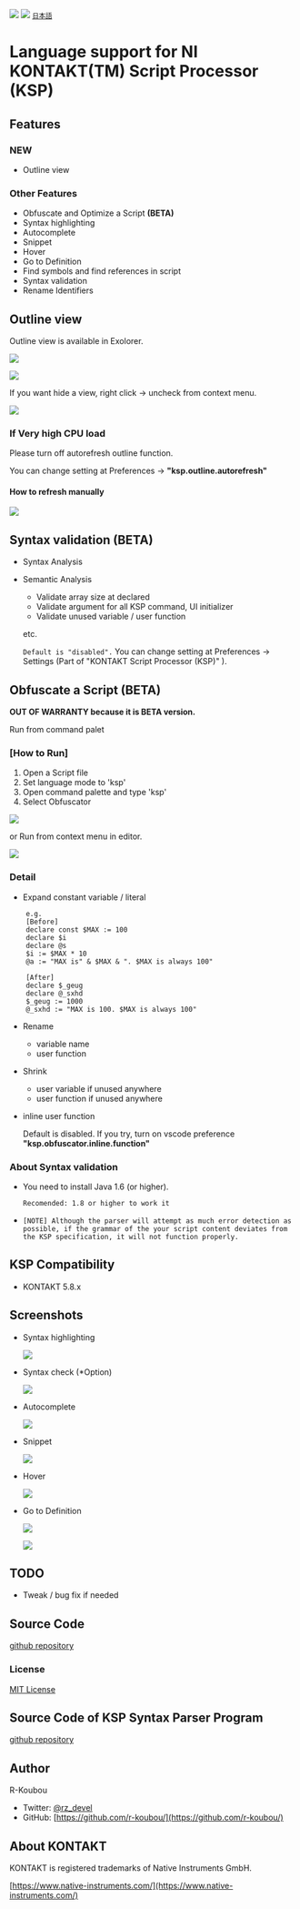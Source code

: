 ![](https://vsmarketplacebadge.apphb.com/version/rkoubou.ksp.svg
) ![](https://vsmarketplacebadge.apphb.com/installs-short/rkoubou.ksp.svg
) <small>[日本語](https://github.com/r-koubou/vscode-ksp/blob/master/README.ja.md)</small>

# Language support for NI KONTAKT(TM) Script Processor (KSP)

## Features

### NEW

* Outline view

### Other Features

* Obfuscate and Optimize a Script **(BETA)**
* Syntax highlighting
* Autocomplete
* Snippet
* Hover
* Go to Definition
* Find symbols and find references in script
* Syntax validation
* Rename Identifiers

## Outline view

Outline view is available in Exolorer.

![](https://github.com/r-koubou/vscode-ksp/raw/master/resources/readme/outline_01.png)

![](https://github.com/r-koubou/vscode-ksp/raw/master/resources/readme/outline_02.png)

If you want hide a view, right click -> uncheck from context menu.

![](https://github.com/r-koubou/vscode-ksp/raw/master/resources/readme/outline_off.png)

### If Very high CPU load

Please turn off autorefresh outline function.

You can change setting at Preferences -> **"ksp.outline.autorefresh"**

#### How to refresh manually

![](https://github.com/r-koubou/vscode-ksp/raw/master/resources/readme/outline_refresh.png)

## Syntax validation (BETA)

* Syntax Analysis
* Semantic Analysis
    - Validate array size at declared
    - Validate argument for all KSP command, UI initializer
    - Validate unused variable / user function

    etc.

    `Default is "disabled".`
    You can change setting at Preferences -> Settings (Part of "KONTAKT Script Processor (KSP)" ).

## Obfuscate a Script (BETA)

**OUT OF WARRANTY because it is BETA version.**

Run from command palet

### [How to Run]

1. Open a Script file
2. Set language mode to 'ksp'
3. Open command palette and type 'ksp'
4. Select Obfuscator

![](https://github.com/r-koubou/vscode-ksp/raw/master/resources/readme/obfuscate_01.gif)

or Run from context menu in editor.

![](https://github.com/r-koubou/vscode-ksp/raw/master/resources/readme/obfuscate_ctx_en.png)

### Detail

* Expand constant variable / literal

~~~
    e.g.
    [Before]
    declare const $MAX := 100
    declare $i
    declare @s
    $i := $MAX * 10
    @a := "MAX is" & $MAX & ". $MAX is always 100"

    [After]
    declare $_geug
    declare @_sxhd
    $_geug := 1000
    @_sxhd := "MAX is 100. $MAX is always 100"
~~~

* Rename
    - variable name
    - user function
* Shrink
    * user variable if unused anywhere
    * user function if unused anywhere

* inline user function

    Default is disabled. If you try, turn on vscode preference **"ksp.obfuscator.inline.function"**

### About Syntax validation

* You need to install Java 1.6 (or higher).

    `Recomended: 1.8 or higher to work it`

* `[NOTE] Although the parser will attempt as much error detection as possible, if the grammar of the your script content deviates from the KSP specification, it will not function properly.`

## KSP Compatibility

- KONTAKT 5.8.x


## Screenshots

* Syntax highlighting

    ![](https://github.com/r-koubou/vscode-ksp/raw/master/resources/readme/syntaxhilghting.png)

* Syntax check (*Option)

    ![](https://github.com/r-koubou/vscode-ksp/raw/master/resources/readme/syntaxparser.gif)

* Autocomplete

    ![](https://github.com/r-koubou/vscode-ksp/raw/master/resources/readme/completion.gif)

* Snippet

    ![](https://github.com/r-koubou/vscode-ksp/raw/master/resources/readme/snippet.gif)

* Hover

    ![](https://github.com/r-koubou/vscode-ksp/raw/master/resources/readme/hover.png)

* Go to Definition

    ![](https://github.com/r-koubou/vscode-ksp/raw/master/resources/readme/goto1.png)

    ![](https://github.com/r-koubou/vscode-ksp/raw/master/resources/readme/goto2.png)

## TODO

* Tweak / bug fix if needed

## Source Code

[github repository](https://github.com/r-koubou/vscode-ksp)

### License

[MIT License](https://github.com/r-koubou/vscode-ksp/blob/master/LICENSE)

## Source Code of KSP Syntax Parser Program

[github repository](https://github.com/r-koubou/KSPSyntaxParser)

## Author

R-Koubou

* Twitter: [@rz_devel](https://twitter.com/rz_devel)
* GitHub:  [https://github.com/r-koubou/](https://github.com/r-koubou/)

## About KONTAKT

KONTAKT is registered trademarks of Native Instruments GmbH.

[https://www.native-instruments.com/](https://www.native-instruments.com/)
